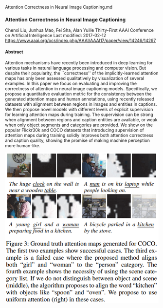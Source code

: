 Attention Correctness in Neural Image Captioning.md

### Attention Correctness in Neural Image Captioning
Chenxi Liu, Junhua Mao, Fei Sha, Alan Yuille
Thirty-First AAAI Conference on Artificial Intelligence
Last modified: 2017-02-12
https://www.aaai.org/ocs/index.php/AAAI/AAAI17/paper/view/14246/14297
#### Abstract
Attention mechanisms have recently been introduced in deep learning for various tasks in natural language processing and computer vision. But despite their popularity, the ``correctness'' of the implicitly-learned attention maps has only been assessed qualitatively by visualization of several examples. In this paper we focus on evaluating and improving the correctness of attention in neural image captioning models. Specifically, we propose a quantitative evaluation metric for the consistency between the generated attention maps and human annotations, using recently released datasets with alignment between regions in images and entities in captions. We then propose novel models with different levels of explicit supervision for learning attention maps during training. The supervision can be strong when alignment between regions and caption entities are available, or weak when only object segments and categories are provided. We show on the popular Flickr30k and COCO datasets that introducing supervision of attention maps during training solidly improves both attention correctness and caption quality, showing the promise of making machine perception more human-like.

<img src="images/Attention_Correctness_in_Neural_Image_Captioning-figure_3.png" width=505 height=495>
